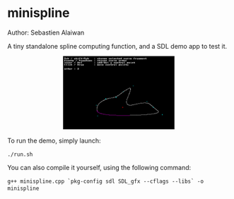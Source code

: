 # minispline

Author: Sebastien Alaiwan

A tiny standalone spline computing function,
and a SDL demo app to test it.

<p align="center"><img src="screenshot.gif" width="50%"></p>

To run the demo, simply launch:
```
./run.sh
```

You can also compile it yourself, using the following command:
```
g++ minispline.cpp `pkg-config sdl SDL_gfx --cflags --libs` -o minispline
```

